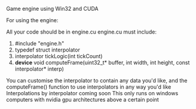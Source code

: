 Game engine using Win32 and CUDA

For using the engine:

All your code should be in engine.cu
engine.cu must include:

1. #include "engine.h"
2. typedef struct interpolator
3. interpolator tickLogic(int tickCount)
4. __device__ void computeFrame(uint32_t* buffer, int width, int height, const interpolator* interp)

You can customise the interpolator to contain any data you'd like, and the computeFrame() function to use interpolators in any way you'd like
Interpolations by interpolator coming soon
This only runs on windows computers with nvidia gpu architectures above a certain point